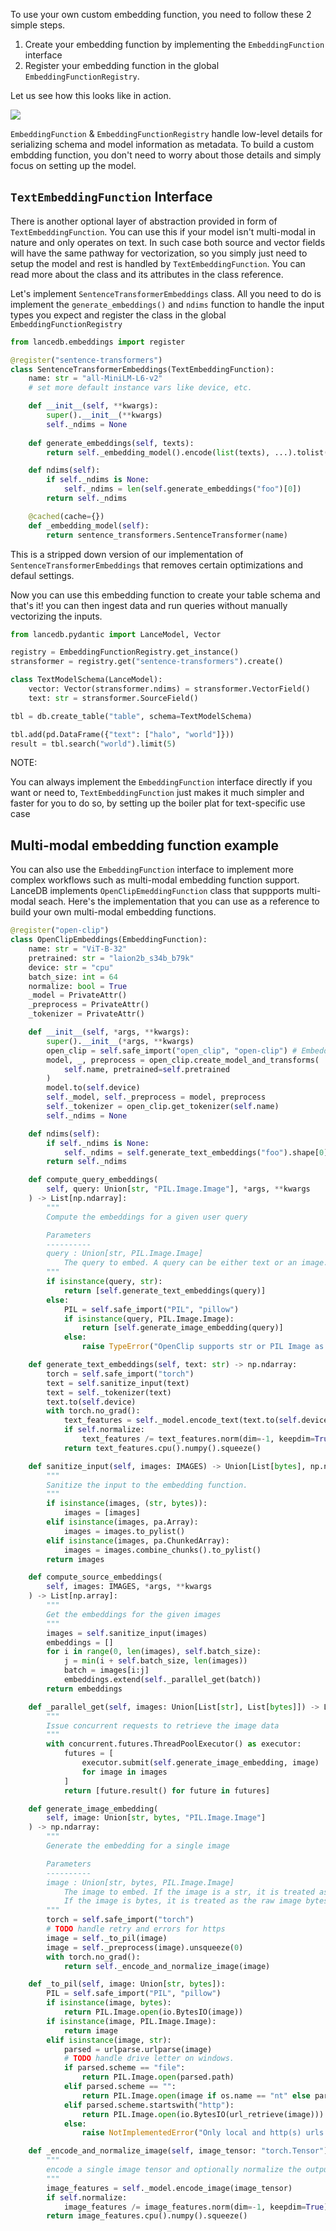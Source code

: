 To use your own custom embedding function, you need to follow these 2 simple steps.
1. Create your embedding function by implementing the `EmbeddingFunction` interface
2. Register your embedding function in the global `EmbeddingFunctionRegistry`.

Let us see how this looks like in action.

![](../assets/embeddings_api.png)


`EmbeddingFunction` & `EmbeddingFunctionRegistry` handle low-level details for serializing schema and model information as metadata. To build a custom embdding function, you don't need to worry about those details and simply focus on setting up the model.

## `TextEmbeddingFunction` Interface

There is another optional layer of abstraction provided in form of `TextEmbeddingFunction`. You can use this if your model isn't multi-modal in nature and only operates on text. In such case both source and vector fields will have the same pathway for vectorization, so you simply just need to setup the model and rest is handled by `TextEmbeddingFunction`. You can read more about the class and its attributes in the class reference.


Let's implement `SentenceTransformerEmbeddings` class. All you need to do is implement the `generate_embeddings()` and `ndims` function to handle the input types you expect and register the class in the global `EmbeddingFunctionRegistry`

```python
from lancedb.embeddings import register

@register("sentence-transformers")
class SentenceTransformerEmbeddings(TextEmbeddingFunction):
    name: str = "all-MiniLM-L6-v2"
    # set more default instance vars like device, etc.

    def __init__(self, **kwargs):
        super().__init__(**kwargs)
        self._ndims = None
    
    def generate_embeddings(self, texts):
        return self._embedding_model().encode(list(texts), ...).tolist()

    def ndims(self):
        if self._ndims is None:
            self._ndims = len(self.generate_embeddings("foo")[0])
        return self._ndims

    @cached(cache={}) 
    def _embedding_model(self):
        return sentence_transformers.SentenceTransformer(name)

```

This is a stripped down version of our implementation of `SentenceTransformerEmbeddings` that removes certain optimizations and defaul settings.

Now you can use this embedding function to create your table schema and that's it! you can then ingest data and run queries without manually vectorizing the inputs.

```python
from lancedb.pydantic import LanceModel, Vector

registry = EmbeddingFunctionRegistry.get_instance()
stransformer = registry.get("sentence-transformers").create()

class TextModelSchema(LanceModel):
    vector: Vector(stransformer.ndims) = stransformer.VectorField()
    text: str = stransformer.SourceField()

tbl = db.create_table("table", schema=TextModelSchema)

tbl.add(pd.DataFrame({"text": ["halo", "world"]}))
result = tbl.search("world").limit(5)
```

NOTE:

You can always implement the `EmbeddingFunction` interface directly if you want or need to, `TextEmbeddingFunction` just makes it much simpler and faster for you to do so, by setting up the boiler plat for text-specific use case

## Multi-modal embedding function example
You can also use the `EmbeddingFunction` interface to implement more complex workflows such as multi-modal embedding function support. LanceDB implements `OpenClipEmeddingFunction` class that suppports multi-modal seach. Here's the implementation that you can use as a reference to build your own multi-modal embedding functions.

```python
@register("open-clip")
class OpenClipEmbeddings(EmbeddingFunction):
    name: str = "ViT-B-32"
    pretrained: str = "laion2b_s34b_b79k"
    device: str = "cpu"
    batch_size: int = 64
    normalize: bool = True
    _model = PrivateAttr()
    _preprocess = PrivateAttr()
    _tokenizer = PrivateAttr()

    def __init__(self, *args, **kwargs):
        super().__init__(*args, **kwargs)
        open_clip = self.safe_import("open_clip", "open-clip") # EmbeddingFunction util to import external libs and raise if not found
        model, _, preprocess = open_clip.create_model_and_transforms(
            self.name, pretrained=self.pretrained
        )
        model.to(self.device)
        self._model, self._preprocess = model, preprocess
        self._tokenizer = open_clip.get_tokenizer(self.name)
        self._ndims = None

    def ndims(self):
        if self._ndims is None:
            self._ndims = self.generate_text_embeddings("foo").shape[0]
        return self._ndims

    def compute_query_embeddings(
        self, query: Union[str, "PIL.Image.Image"], *args, **kwargs
    ) -> List[np.ndarray]:
        """
        Compute the embeddings for a given user query

        Parameters
        ----------
        query : Union[str, PIL.Image.Image]
            The query to embed. A query can be either text or an image.
        """
        if isinstance(query, str):
            return [self.generate_text_embeddings(query)]
        else:
            PIL = self.safe_import("PIL", "pillow")
            if isinstance(query, PIL.Image.Image):
                return [self.generate_image_embedding(query)]
            else:
                raise TypeError("OpenClip supports str or PIL Image as query")

    def generate_text_embeddings(self, text: str) -> np.ndarray:
        torch = self.safe_import("torch")
        text = self.sanitize_input(text)
        text = self._tokenizer(text)
        text.to(self.device)
        with torch.no_grad():
            text_features = self._model.encode_text(text.to(self.device))
            if self.normalize:
                text_features /= text_features.norm(dim=-1, keepdim=True)
            return text_features.cpu().numpy().squeeze()

    def sanitize_input(self, images: IMAGES) -> Union[List[bytes], np.ndarray]:
        """
        Sanitize the input to the embedding function.
        """
        if isinstance(images, (str, bytes)):
            images = [images]
        elif isinstance(images, pa.Array):
            images = images.to_pylist()
        elif isinstance(images, pa.ChunkedArray):
            images = images.combine_chunks().to_pylist()
        return images

    def compute_source_embeddings(
        self, images: IMAGES, *args, **kwargs
    ) -> List[np.array]:
        """
        Get the embeddings for the given images
        """
        images = self.sanitize_input(images)
        embeddings = []
        for i in range(0, len(images), self.batch_size):
            j = min(i + self.batch_size, len(images))
            batch = images[i:j]
            embeddings.extend(self._parallel_get(batch))
        return embeddings

    def _parallel_get(self, images: Union[List[str], List[bytes]]) -> List[np.ndarray]:
        """
        Issue concurrent requests to retrieve the image data
        """
        with concurrent.futures.ThreadPoolExecutor() as executor:
            futures = [
                executor.submit(self.generate_image_embedding, image)
                for image in images
            ]
            return [future.result() for future in futures]

    def generate_image_embedding(
        self, image: Union[str, bytes, "PIL.Image.Image"]
    ) -> np.ndarray:
        """
        Generate the embedding for a single image

        Parameters
        ----------
        image : Union[str, bytes, PIL.Image.Image]
            The image to embed. If the image is a str, it is treated as a uri.
            If the image is bytes, it is treated as the raw image bytes.
        """
        torch = self.safe_import("torch")
        # TODO handle retry and errors for https
        image = self._to_pil(image)
        image = self._preprocess(image).unsqueeze(0)
        with torch.no_grad():
            return self._encode_and_normalize_image(image)

    def _to_pil(self, image: Union[str, bytes]):
        PIL = self.safe_import("PIL", "pillow")
        if isinstance(image, bytes):
            return PIL.Image.open(io.BytesIO(image))
        if isinstance(image, PIL.Image.Image):
            return image
        elif isinstance(image, str):
            parsed = urlparse.urlparse(image)
            # TODO handle drive letter on windows.
            if parsed.scheme == "file":
                return PIL.Image.open(parsed.path)
            elif parsed.scheme == "":
                return PIL.Image.open(image if os.name == "nt" else parsed.path)
            elif parsed.scheme.startswith("http"):
                return PIL.Image.open(io.BytesIO(url_retrieve(image)))
            else:
                raise NotImplementedError("Only local and http(s) urls are supported")

    def _encode_and_normalize_image(self, image_tensor: "torch.Tensor"):
        """
        encode a single image tensor and optionally normalize the output
        """
        image_features = self._model.encode_image(image_tensor)
        if self.normalize:
            image_features /= image_features.norm(dim=-1, keepdim=True)
        return image_features.cpu().numpy().squeeze()
```
